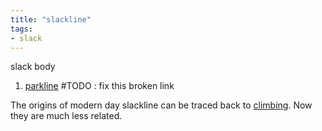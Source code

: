 ```yaml
---
title: "slackline"
tags:
- slack
---
```

slack body
1. [parkline](slack/parkline.md) #TODO : fix this broken link



The origins of modern day slackline can be traced back to [climbing](climb).  Now they are much less related.